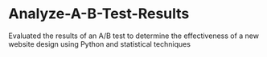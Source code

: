 # Analyze-A-B-Test-Results
Evaluated the results of an A/B test to determine the effectiveness of a new website design using Python and statistical techniques
